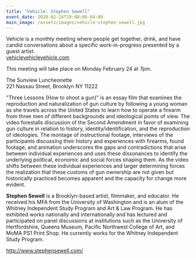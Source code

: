 ```yaml
---
title: "Vehicle: Stephen Sewell"
event_date: 2020-02-24T19:00:00-04:00
main_image: /assets/images/vehicle-stephen-sewell.jpg
---
```


Vehicle is a monthly meeting where people get together, drink, and have candid
conversations about a specific work-in-progress presented by a guest
artist.<br>
[vehiclevehiclevehicle.com](https://vehiclevehiclevehicle.com/)

This meeting will take place on Monday February 24 at 7pm.

The Sunview Luncheonette<br>
221 Nassau Street, Brooklyn NY 11222

"Three Lessons (How to shoot a gun)" is an essay film that examines the
reproduction and naturalization of gun culture by following a young woman as
she travels across the United States to learn how to operate a firearm from
three men of different backgrounds and ideological points of view. The video
forestalls discussion of the Second Amendment in favor of examining gun culture
in relation to history, identity/identification, and the reproduction of
ideologies. The montage of instructional footage, interviews of the
participants discussing their history and experiences with firearms, found
footage, and animation underscores the gaps and contradictions that arise
between individual experiences and uses these dissonances to identify the
underlying political, economic and social forces shaping them. As the video
shifts between these individual experiences and larger determining forces the
realization that these customs of gun ownership are not given but historically
practiced becomes apparent and the capacity for change more evident.

**Stephen Sewell** is a Brooklyn-based artist, filmmaker, and educator. He received
his MFA from the University of Washington and is an alum of the Whitney
Independent Study Program and Art & Law Program. He has exhibited works
nationally and internationally and has lectured and participated on panel
discussions at institutions such as the University of Hertfordshire, Queens
Museum, Pacific Northwest College of Art, and MoMA PS1 Print Shop. He currently
works for the Whitney Independent Study Program.

[http://www.stephensewell.com/ ](http://www.stephensewell.com/)
